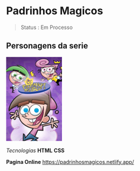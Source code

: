 # Padrinhos Magicos

> Status : Em Processo

## Personagens da serie

<img width="30%" src ="https://github.com/karynnemoreira/padrinhos_magicos/blob/main/img/Padrinhosmagicos.jpg?raw=true" alt="poster"/>

*Tecnologias*
**HTML**
**CSS**

**Pagina Online**
https://padrinhosmagicos.netlify.app/

